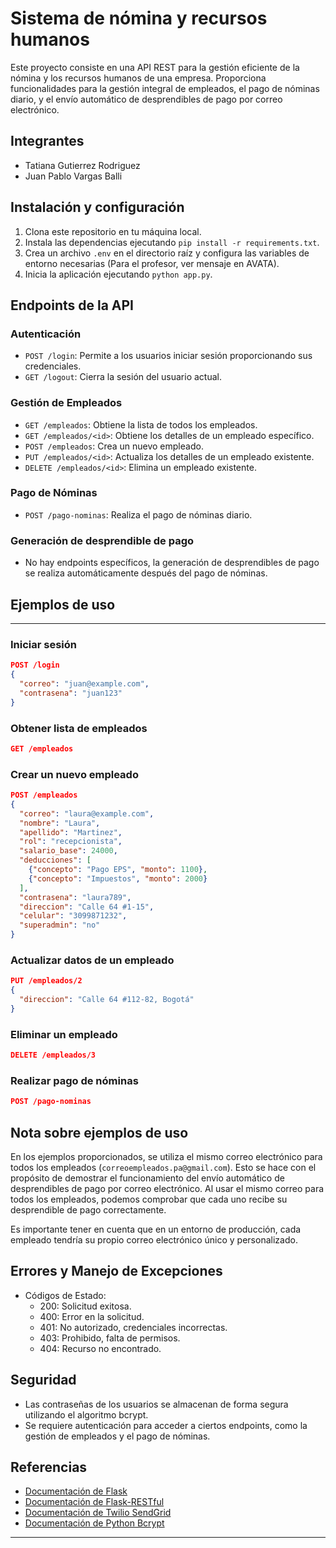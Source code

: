 # Sistema de nómina y recursos humanos

Este proyecto consiste en una API REST para la gestión eficiente de la nómina y los recursos humanos de una empresa. Proporciona funcionalidades para la gestión integral de empleados, el pago de nóminas diario, y el envío automático de desprendibles de pago por correo electrónico.

## Integrantes
- Tatiana Gutierrez Rodriguez
- Juan Pablo Vargas Balli

## Instalación y configuración
1. Clona este repositorio en tu máquina local.
2. Instala las dependencias ejecutando `pip install -r requirements.txt`.
3. Crea un archivo `.env` en el directorio raíz y configura las variables de entorno necesarias (Para el profesor, ver mensaje en AVATA).
4. Inicia la aplicación ejecutando `python app.py`.

## Endpoints de la API

### Autenticación
- `POST /login`: Permite a los usuarios iniciar sesión proporcionando sus credenciales.
- `GET /logout`: Cierra la sesión del usuario actual.

### Gestión de Empleados
- `GET /empleados`: Obtiene la lista de todos los empleados.
- `GET /empleados/<id>`: Obtiene los detalles de un empleado específico.
- `POST /empleados`: Crea un nuevo empleado.
- `PUT /empleados/<id>`: Actualiza los detalles de un empleado existente.
- `DELETE /empleados/<id>`: Elimina un empleado existente.

### Pago de Nóminas
- `POST /pago-nominas`: Realiza el pago de nóminas diario.

### Generación de desprendible de pago
- No hay endpoints específicos, la generación de desprendibles de pago se realiza automáticamente después del pago de nóminas.

## Ejemplos de uso
---
### Iniciar sesión
```json
POST /login
{
  "correo": "juan@example.com",
  "contrasena": "juan123"
}
```

### Obtener lista de empleados
```json
GET /empleados
```

### Crear un nuevo empleado
```json
POST /empleados
{
  "correo": "laura@example.com",
  "nombre": "Laura",
  "apellido": "Martinez",
  "rol": "recepcionista",
  "salario_base": 24000,
  "deducciones": [
    {"concepto": "Pago EPS", "monto": 1100},
    {"concepto": "Impuestos", "monto": 2000}
  ],
  "contrasena": "laura789",
  "direccion": "Calle 64 #1-15",
  "celular": "3099871232",
  "superadmin": "no"
}
```

### Actualizar datos de un empleado
```json
PUT /empleados/2
{
  "direccion": "Calle 64 #112-82, Bogotá"
}
```

### Eliminar un empleado
```json
DELETE /empleados/3
```

### Realizar pago de nóminas
```json
POST /pago-nominas
```
## Nota sobre ejemplos de uso
En los ejemplos proporcionados, se utiliza el mismo correo electrónico para todos los empleados (`correoempleados.pa@gmail.com`). Esto se hace con el propósito de demostrar el funcionamiento del envío automático de desprendibles de pago por correo electrónico. Al usar el mismo correo para todos los empleados, podemos comprobar que cada uno recibe su desprendible de pago correctamente.

Es importante tener en cuenta que en un entorno de producción, cada empleado tendría su propio correo electrónico único y personalizado.

## Errores y Manejo de Excepciones
- Códigos de Estado:
  - 200: Solicitud exitosa.
  - 400: Error en la solicitud.
  - 401: No autorizado, credenciales incorrectas.
  - 403: Prohibido, falta de permisos.
  - 404: Recurso no encontrado.

## Seguridad
- Las contraseñas de los usuarios se almacenan de forma segura utilizando el algoritmo bcrypt.
- Se requiere autenticación para acceder a ciertos endpoints, como la gestión de empleados y el pago de nóminas.

## Referencias
- [Documentación de Flask](https://flask.palletsprojects.com/)
- [Documentación de Flask-RESTful](https://flask-restful.readthedocs.io/)
- [Documentación de Twilio SendGrid](https://sendgrid.com/docs/)
- [Documentación de Python Bcrypt](https://github.com/pyca/bcrypt/)

---
